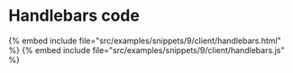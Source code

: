 # Handlebars code

{% embed include file="src/examples/snippets/9/client/handlebars.html" %}
{% embed include file="src/examples/snippets/9/client/handlebars.js" %}




